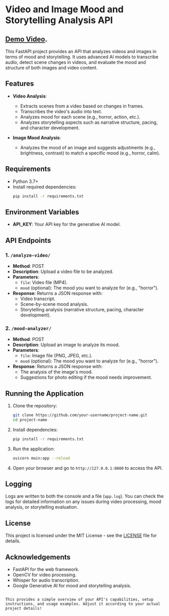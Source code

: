 # Video and Image Mood and Storytelling Analysis API
## [Demo Video](https://www.youtube.com/watch?v=BEu5NjoF79s).

This FastAPI project provides an API that analyzes videos and images in terms of mood and storytelling. It uses advanced AI models to transcribe audio, detect scene changes in videos, and evaluate the mood and structure of both images and video content.

## Features

- **Video Analysis**:

  - Extracts scenes from a video based on changes in frames.
  - Transcribes the video's audio into text.
  - Analyzes mood for each scene (e.g., horror, action, etc.).
  - Analyzes storytelling aspects such as narrative structure, pacing, and character development.

- **Image Mood Analysis**:
  - Analyzes the mood of an image and suggests adjustments (e.g., brightness, contrast) to match a specific mood (e.g., horror, calm).

## Requirements

- Python 3.7+
- Install required dependencies:
  ```bash
  pip install -r requirements.txt
  ```

## Environment Variables

- **API_KEY**: Your API key for the generative AI model.

## API Endpoints

### 1. `/analyze-video/`

- **Method**: POST
- **Description**: Upload a video file to be analyzed.
- **Parameters**:
  - `file`: Video file (MP4).
  - `mood` (optional): The mood you want to analyze for (e.g., "horror").
- **Response**: Returns a JSON response with:
  - Video transcript.
  - Scene-by-scene mood analysis.
  - Storytelling analysis (narrative structure, pacing, character development).

### 2. `/mood-analyzer/`

- **Method**: POST
- **Description**: Upload an image to analyze its mood.
- **Parameters**:
  - `file`: Image file (PNG, JPEG, etc.).
  - `mood` (optional): The mood you want to analyze for (e.g., "horror").
- **Response**: Returns a JSON response with:
  - The analysis of the image's mood.
  - Suggestions for photo editing if the mood needs improvement.

## Running the Application

1. Clone the repository:

   ```bash
   git clone https://github.com/your-username/project-name.git
   cd project-name
   ```

2. Install dependencies:

   ```bash
   pip install -r requirements.txt
   ```

3. Run the application:

   ```bash
   uvicorn main:app --reload
   ```

4. Open your browser and go to `http://127.0.0.1:8000` to access the API.

## Logging

Logs are written to both the console and a file (`app.log`). You can check the logs for detailed information on any issues during video processing, mood analysis, or storytelling evaluation.

## License

This project is licensed under the MIT License - see the [LICENSE](LICENSE) file for details.

## Acknowledgements

- FastAPI for the web framework.
- OpenCV for video processing.
- Whisper for audio transcription.
- Google Generative AI for mood and storytelling analysis.

```

This provides a simple overview of your API's capabilities, setup instructions, and usage examples. Adjust it according to your actual project details!
```
